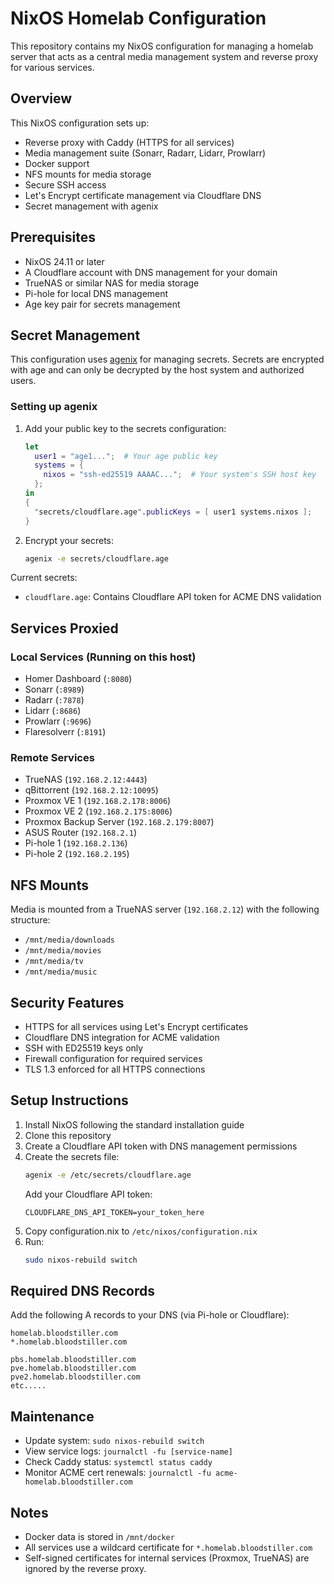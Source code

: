 # NixOS Homelab Configuration

This repository contains my NixOS configuration for managing a homelab server that acts as a central media management system and reverse proxy for various services.

## Overview

This NixOS configuration sets up:
- Reverse proxy with Caddy (HTTPS for all services)
- Media management suite (Sonarr, Radarr, Lidarr, Prowlarr)
- Docker support
- NFS mounts for media storage
- Secure SSH access
- Let's Encrypt certificate management via Cloudflare DNS
- Secret management with agenix

## Prerequisites

- NixOS 24.11 or later
- A Cloudflare account with DNS management for your domain
- TrueNAS or similar NAS for media storage
- Pi-hole for local DNS management
- Age key pair for secrets management

## Secret Management

This configuration uses [agenix](https://github.com/ryantm/agenix) for managing secrets. Secrets are encrypted with age and can only be decrypted by the host system and authorized users.

### Setting up agenix


1. Add your public key to the secrets configuration:
   ```nix
   let
     user1 = "age1...";  # Your age public key
     systems = {
       nixos = "ssh-ed25519 AAAAC...";  # Your system's SSH host key
     };
   in
   {
     "secrets/cloudflare.age".publicKeys = [ user1 systems.nixos ];
   }
   ```

3. Encrypt your secrets:
   ```bash
   agenix -e secrets/cloudflare.age
   ```

Current secrets:
- `cloudflare.age`: Contains Cloudflare API token for ACME DNS validation

## Services Proxied

### Local Services (Running on this host)
- Homer Dashboard (`:8080`)
- Sonarr (`:8989`)
- Radarr (`:7878`)
- Lidarr (`:8686`)
- Prowlarr (`:9696`)
- Flaresolverr (`:8191`)

### Remote Services
- TrueNAS (`192.168.2.12:4443`)
- qBittorrent (`192.168.2.12:10095`)
- Proxmox VE 1 (`192.168.2.178:8006`)
- Proxmox VE 2 (`192.168.2.175:8006`)
- Proxmox Backup Server (`192.168.2.179:8007`)
- ASUS Router (`192.168.2.1`)
- Pi-hole 1 (`192.168.2.136`)
- Pi-hole 2 (`192.168.2.195`)

## NFS Mounts

Media is mounted from a TrueNAS server (`192.168.2.12`) with the following structure:
- `/mnt/media/downloads`
- `/mnt/media/movies`
- `/mnt/media/tv`
- `/mnt/media/music`

## Security Features

- HTTPS for all services using Let's Encrypt certificates
- Cloudflare DNS integration for ACME validation
- SSH with ED25519 keys only
- Firewall configuration for required services
- TLS 1.3 enforced for all HTTPS connections

## Setup Instructions

1. Install NixOS following the standard installation guide
2. Clone this repository
3. Create a Cloudflare API token with DNS management permissions
4. Create the secrets file:
   ```bash
   agenix -e /etc/secrets/cloudflare.age
   ```
   Add your Cloudflare API token:
   ```
   CLOUDFLARE_DNS_API_TOKEN=your_token_here
   ```
5. Copy configuration.nix to `/etc/nixos/configuration.nix`
6. Run:
   ```bash
   sudo nixos-rebuild switch
   ```

## Required DNS Records

Add the following A records to your DNS (via Pi-hole or Cloudflare):
```
homelab.bloodstiller.com
*.homelab.bloodstiller.com

pbs.homelab.bloodstiller.com
pve.homelab.bloodstiller.com
pve2.homelab.bloodstiller.com
etc.....
```

## Maintenance

- Update system: `sudo nixos-rebuild switch`
- View service logs: `journalctl -fu [service-name]`
- Check Caddy status: `systemctl status caddy`
- Monitor ACME cert renewals: `journalctl -fu acme-homelab.bloodstiller.com`

## Notes

- Docker data is stored in `/mnt/docker`
- All services use a wildcard certificate for `*.homelab.bloodstiller.com`
- Self-signed certificates for internal services (Proxmox, TrueNAS) are ignored by the reverse proxy. 
